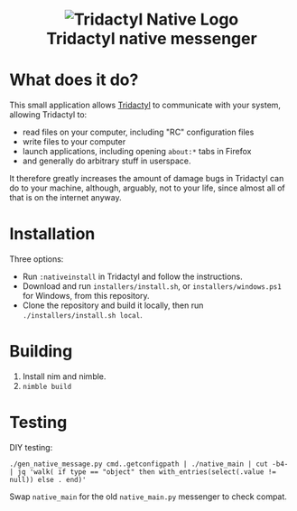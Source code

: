 <h1 align="center">
<br>
<img src="assets/tridactyl_native.png" alt="Tridactyl Native Logo">
<br>
Tridactyl native messenger
<br>
</h1>

# What does it do?

This small application allows [Tridactyl](https://github.com/tridactyl/tridactyl) to communicate with your system, allowing Tridactyl to:

- read files on your computer, including "RC" configuration files
- write files to your computer
- launch applications, including opening `about:*` tabs in Firefox
- and generally do arbitrary stuff in userspace.

It therefore greatly increases the amount of damage bugs in Tridactyl can do to your machine, although, arguably, not to your life, since almost all of that is on the internet anyway. 

# Installation

Three options:

- Run `:nativeinstall` in Tridactyl and follow the instructions.
- Download and run `installers/install.sh`, or `installers/windows.ps1` for Windows, from this repository.
- Clone the repository and build it locally, then run `./installers/install.sh local`.

# Building

1. Install nim and nimble.
2. `nimble build`

# Testing

DIY testing:

```
./gen_native_message.py cmd..getconfigpath | ./native_main | cut -b4- | jq 'walk( if type == "object" then with_entries(select(.value != null)) else . end)'
```

Swap `native_main` for the old `native_main.py` messenger to check compat.
